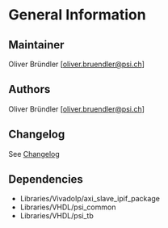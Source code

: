 # General Information

## Maintainer
Oliver Bründler [oliver.bruendler@psi.ch]

## Authors
Oliver Bründler [oliver.bruendler@psi.ch]

## Changelog
See [Changelog](Changelog.md)

## Dependencies

* Libraries/VivadoIp/axi_slave_ipif_package
* Libraries/VHDL/psi_common
* Libraries/VHDL/psi_tb






